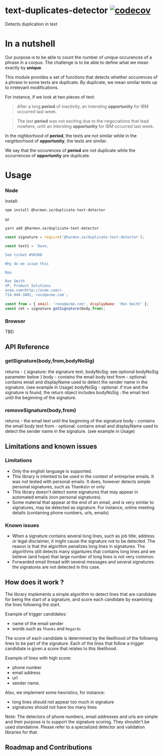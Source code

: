 # text-duplicates-detector [![codecov](https://codecov.io/gh/viebel/text-duplicates-detector/branch/master/graph/badge.svg)](https://codecov.io/gh/viebel/text-duplicates-detector) 
Detects duplication in text


# In a nutshell

Our purpose is to be able to count the number of unique occurences of a phrase in a corpus. The challenge is to be able to define what we mean exactly by **unique**. 

This module provides a set of functions that detects whether occurences of a phrase in some texts are duplicate. By duplicate, we mean similar texts up to irrelevant modifications.

For instance, if we look at two pieces of text:


>After a long **period** of inactivity, an intersting **opportunity** for IBM occurred last week.

>The last **period** was not exciting due to the negociations that lead nowhere, until an intersting **opportunity** for IBM occurred last week.

In the nighborhood of **period**, the texts are not similar while in the neighborhood of **opportunity**, the texts are similar.

We say that the occurences of **period** are not duplicate while the occurrences of **opportunity** are duplicate.


# Usage 

### Node 

Install: 

```bash
npm install @harmon.ie/duplicate-text-detector
```

or 

```bash
yarn add @harmon.ie/duplicate-text-detector
```



```js
const signature = require('@harmon.ie/duplicate-text-detector');

const text1 = `Dave,

See ticket #50366

Why do we issue this

Ron

Ron Smith
VP, Product Solutions
acme.com<http://acme.com/>
714.949.3001, rons@acme.com`;
  
const from = { email: 'rons@acme.com', displayName: 'Ron Smith' };
const ret = signature.getSignature(body,from);

```
### Browser 

TBD

##	API Reference

### getSignature(body,from,bodyNoSig)
returns - { signature: the signature text, bodyNoSig: see optional bodyNoSig parameter below }
body - contains the email body text 
from - optional: contains email and displayName used to detect the sender name in the signature. (see example in Usage)
bodyNoSig - optional: if true and the signature is found, the return object includes bodyNoSig : the email text until the beginning of the signature. 

### removeSignature(body,from)
returns - the email text until the beginning of the signature
body - contains the email body text 
from - optional: contains email and displayName used to detect the sender name in the signature. (see example in Usage)

 
## Limitations and known issues

### Limitations

- Only the english language is supported.
- This library is intented to be used in the context of entreprise emails. It was not tested with personal emails. It does, however detects simple personal signatures, such as Thanks\n<Sender Name> or only <Sender Name>
- This library doesn't detect some signatures that may appear in automated emails (non personal signatures). 
- Some material that appear at the end of an email, and is very similar to signatures, may be detected as signature. For instance, online meeting details (containing phone numbers, urls, emails) 

### Known issues

- When a signature contains several long lines, such as job title, address or legal disclaimer, it might cause the signature not to be detected. The reason is that the algorithm penalizes long lines in signatures. The algorithms still detects many sigantures that contains long lines and we believe (and hope) that large number of long lines is not very common.
- Forwarded email thread with several messages and several signatures: the signatures are not detected in this case.


## How does it work ?

The library implements a simple algorithm to detect lines that are candidate for being the start of a signature, and score each candidate by examining the lines following the start.

Example of trigger candidates:

- name of the email sender
- words such as `Thanks` and `Regards`

The score of each candidate is determined by the likelihood of the following lines to be part of the signature. Each of the lines that follow a trigger candidiate is given a score that relates to this likelihood.

Example of lines with high score:

- phone number
- email address
- url
- sender name.

Also, we implement some heuristics, for instance:
- long lines should not appear too much in signature
- signatures should not have too many lines

Note: The detectors of phone numbers, email addresses and urls are simple and their purpose is to support the signature scoring. They shouldn't be used standalone. Please refer to a specialized detector and validation libraries for that.      

## Roadmap and Contributions
